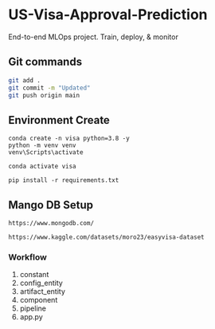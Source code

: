 # US-Visa-Approval-Prediction
End-to-end MLOps project. Train, deploy, &amp; monitor
## Git commands

``` bash
git add .
git commit -m "Updated"
git push origin main
```
## Environment Create
```
conda create -n visa python=3.8 -y
python -m venv venv
venv\Scripts\activate
```
```
conda activate visa
```
```
pip install -r requirements.txt
```
## Mango DB Setup
```
https://www.mongodb.com/
```
```
https://www.kaggle.com/datasets/moro23/easyvisa-dataset
```



### Workflow
1. constant
2. config_entity
3. artifact_entity
4. component
5. pipeline
6. app.py
